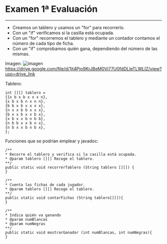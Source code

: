 # Examen 1ª Evaluación

---

* Creamos un tablero y usamos un "for" para recorrerlo.
* Con un "if" verificamos si la casilla está ocupada.
* Con un "for" recorremos el tablero y mediante un contador contamos el número de cada tipo de ficha.
* Con un "if" comprobamos quién gana, dependiendo del número de las mismas.

Imagen:
![imagen](imagen/diagrama.png)
https://drive.google.com/file/d/1jt4Pjo9KrJBeM0Vi77U0fdDLIeTLWLIZ/view?usp=drive_link

Tablero:

```)
int [][] tablero =
{{x b x b x x x n},
{x b x b n x n n},
{b b x b x x x x},
{n x x b b x x x},
{b x x b x x b x},
{x b x x b n b b},
{n b b x x b n x},
{n b x x b n b x},
};
```
Funciones que se podrían emplear y javadoc:
```)
/**
* Recorre el tablero y verifica si la casilla está ocupada.
* @param tablero [][] Recoge el tablero.
**/
public static void recorrerTablero (String tablero [][]) {
}

/**
* Cuenta las fichas de cada jugador.
* @param tablero [][] Recoge el tablero.
**/
public static void contarFichas (String tablero[][]){
}

/**
* Indica quién va ganando
* @param numBlancas
* @param numNegras
**/
public static void mostrarGanador (int numBlancas, int numNegras){
}
